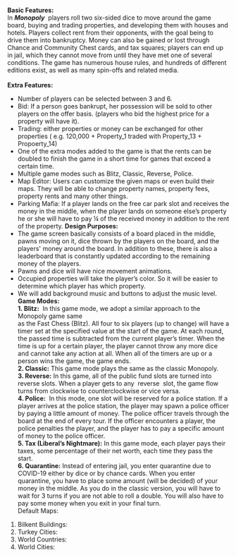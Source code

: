 **Basic Features:**<br />
In ​ **_Monopoly_** ​ players roll two six-sided dice to move around the game board, buying and
trading properties, and developing them with houses and hotels. Players collect rent from their
opponents, with the goal being to drive them into ​bankruptcy​. Money can also be gained or lost
through Chance and Community Chest cards, and tax squares; players can end up in jail, which
they cannot move from until they have met one of several conditions. The game has numerous
house rules​, and hundreds of different editions exist, as well as many spin-offs and related
media.<br /><br />
**Extra Features:**<br />

- Number of players can be selected between 3 and 6.<br />
- Bid: If a person goes bankrupt, her possession will be sold to other players on the
    offer basis. (players who bid the highest price for a property will have it).<br />
- Trading: either properties or money can be exchanged for other properties ( e.g.
    120,000 + Property_1 traded with Property_13 + Propoerty_14)<br />
- One of the extra modes added to the game is that the rents can be doubled to finish
    the game in a short time for games that exceed a certain time.<br />
- Multiple game modes such as Blitz, Classic, Reverse, Police. <br />
- Map Editor: Users can customize the given maps or even build their maps. They will
    be able to change property names, property fees, property rents and many other
    things.
- Parking Mafia: If a player lands on the free car park slot and receives the money in
    the middle, when the player lands on someone else’s property he or she will have to
    pay ¼ of the received money in addition to the rent of the property.
**Design Purposes:**
- The game screen basically consists of a board placed in the middle, pawns moving
on it, dice thrown by the players on the board, and the players' money around the
board. In addition to these, there is also a leaderboard that is constantly updated
according to the remaining money of the players.
- Pawns and dice will have nice movement animations.
- Occupied properties will take the player’s color. So it will be easier to determine
which player has which property.
- We will add background music and buttons to adjust the music level.<br />
**Game Modes:**<br />
**1. Blitz:** ​ In this game mode, we adopt a similar approach to the Monopoly game same <br />
as the Fast Chess (Blitz). All four to six players (up to change) will have a timer set at
the specified value at the start of the game. At each round, the passed time is
subtracted from the current player’s timer. When the time is up for a certain player,
the player cannot throw any more dice and cannot take any action at all. When all of
the timers are up or a person wins the game, the game ends.<br />
**2. Classic:** ​This game mode plays the same as the classic Monopoly.<br />
**3. Reverse:** ​In this game, all of the public fund slots are turned into ​ reverse ​slots. When a player gets to any ​ reverse ​ slot, the game flow turns from clockwise to counterclockwise or vice versa.<br />
**4. Police:** ​ In this mode, one slot will be reserved for a police station. If a player arrives at the police station, the player may spawn a police officer by paying a little amount of money. The police officer travels through the board at the end of every tour. If the
officer encounters a player, the police penalties the player, and the player has to pay a specific amount of money to the police officer.<br />
**5. Tax (Liberal’s Nightmare):** ​In this game mode, each player pays their taxes, some
    percentage of their net worth, each time they pass the start.<br />
**6. Quarantine:** ​Instead of entering jail, you enter quarantine due to COVID-19 either by
    dice or by chance cards. When you enter quarantine, you have to place some
    amount (will be decided) of your money in the middle. As you do in the classic
    version, you will have to wait for 3 turns if you are not able to roll a double. You will
    also have to pay some money when you exit in your final turn.<br />
Default Maps:<br />
1. Bilkent Buildings:<br />
2. Turkey Cities:<br />
3. World Countries:<br />
4. World Cities:<br />


